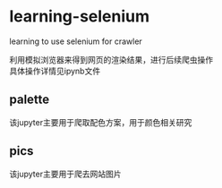 # learning-selenium
learning to use selenium for crawler

利用模拟浏览器来得到网页的渲染结果，进行后续爬虫操作  
具体操作详情见ipynb文件

## palette
该jupyter主要用于爬取配色方案，用于颜色相关研究

## pics
该jupyter主要用于爬去网站图片




